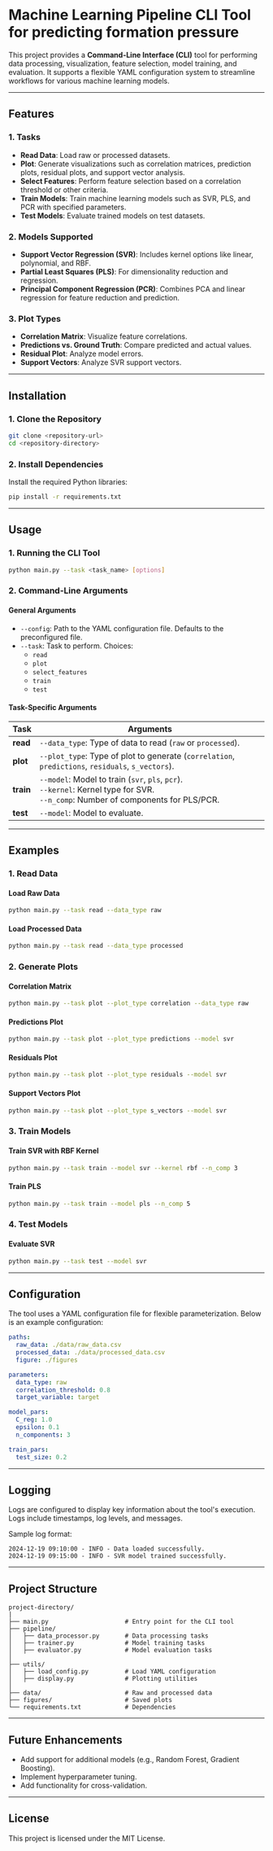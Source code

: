 
# Machine Learning Pipeline CLI Tool for predicting formation pressure

This project provides a **Command-Line Interface (CLI)** tool for performing data processing, visualization, feature selection, model training, and evaluation. It supports a flexible YAML configuration system to streamline workflows for various machine learning models.

---

## **Features**

### **1. Tasks**
- **Read Data**: Load raw or processed datasets.
- **Plot**: Generate visualizations such as correlation matrices, prediction plots, residual plots, and support vector analysis.
- **Select Features**: Perform feature selection based on a correlation threshold or other criteria.
- **Train Models**: Train machine learning models such as SVR, PLS, and PCR with specified parameters.
- **Test Models**: Evaluate trained models on test datasets.

### **2. Models Supported**
- **Support Vector Regression (SVR)**: Includes kernel options like linear, polynomial, and RBF.
- **Partial Least Squares (PLS)**: For dimensionality reduction and regression.
- **Principal Component Regression (PCR)**: Combines PCA and linear regression for feature reduction and prediction.

### **3. Plot Types**
- **Correlation Matrix**: Visualize feature correlations.
- **Predictions vs. Ground Truth**: Compare predicted and actual values.
- **Residual Plot**: Analyze model errors.
- **Support Vectors**: Analyze SVR support vectors.

---

## **Installation**

### **1. Clone the Repository**
```bash
git clone <repository-url>
cd <repository-directory>
```

### **2. Install Dependencies**
Install the required Python libraries:
```bash
pip install -r requirements.txt
```

---

## **Usage**

### **1. Running the CLI Tool**
```bash
python main.py --task <task_name> [options]
```

### **2. Command-Line Arguments**

#### **General Arguments**
- `--config`: Path to the YAML configuration file. Defaults to the preconfigured file.
- `--task`: Task to perform. Choices:
  - `read`
  - `plot`
  - `select_features`
  - `train`
  - `test`

#### **Task-Specific Arguments**

| Task            | Arguments                                                                                              |
|-----------------|-------------------------------------------------------------------------------------------------------|
| **read**        | `--data_type`: Type of data to read (`raw` or `processed`).                                            |
| **plot**        | `--plot_type`: Type of plot to generate (`correlation`, `predictions`, `residuals`, `s_vectors`).      |
| **train**       | `--model`: Model to train (`svr`, `pls`, `pcr`).<br>`--kernel`: Kernel type for SVR.<br>`--n_comp`: Number of components for PLS/PCR. |
| **test**        | `--model`: Model to evaluate.                                                                          |

---

## **Examples**

### **1. Read Data**
#### Load Raw Data
```bash
python main.py --task read --data_type raw
```
#### Load Processed Data
```bash
python main.py --task read --data_type processed
```

### **2. Generate Plots**
#### Correlation Matrix
```bash
python main.py --task plot --plot_type correlation --data_type raw
```
#### Predictions Plot
```bash
python main.py --task plot --plot_type predictions --model svr
```
#### Residuals Plot
```bash
python main.py --task plot --plot_type residuals --model svr
```
#### Support Vectors Plot
```bash
python main.py --task plot --plot_type s_vectors --model svr
```

### **3. Train Models**
#### Train SVR with RBF Kernel
```bash
python main.py --task train --model svr --kernel rbf --n_comp 3
```
#### Train PLS
```bash
python main.py --task train --model pls --n_comp 5
```

### **4. Test Models**
#### Evaluate SVR
```bash
python main.py --task test --model svr
```

---

## **Configuration**

The tool uses a YAML configuration file for flexible parameterization. Below is an example configuration:

```yaml
paths:
  raw_data: ./data/raw_data.csv
  processed_data: ./data/processed_data.csv
  figure: ./figures

parameters:
  data_type: raw
  correlation_threshold: 0.8
  target_variable: target

model_pars:
  C_reg: 1.0
  epsilon: 0.1
  n_components: 3

train_pars:
  test_size: 0.2
```

---

## **Logging**
Logs are configured to display key information about the tool's execution. Logs include timestamps, log levels, and messages.

Sample log format:
```
2024-12-19 09:10:00 - INFO - Data loaded successfully.
2024-12-19 09:15:00 - INFO - SVR model trained successfully.
```

---

## **Project Structure**
```
project-directory/
|
├── main.py                     # Entry point for the CLI tool
├── pipeline/
│   ├── data_processor.py       # Data processing tasks
│   ├── trainer.py              # Model training tasks
│   ├── evaluator.py            # Model evaluation tasks
│
├── utils/
│   ├── load_config.py          # Load YAML configuration
│   ├── display.py              # Plotting utilities
│
├── data/                       # Raw and processed data
├── figures/                    # Saved plots
└── requirements.txt            # Dependencies
```

---

## **Future Enhancements**
- Add support for additional models (e.g., Random Forest, Gradient Boosting).
- Implement hyperparameter tuning.
- Add functionality for cross-validation.

---

## **License**
This project is licensed under the MIT License.
